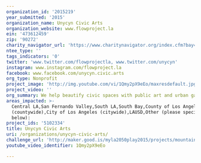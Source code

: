 ```yaml
---
organization_id: '2015219'
year_submitted: '2015'
organization_name: Unycyn Civic Arts
organization_website: www.flowproject.la
ein: '473612459'
zip: '90272'
charity_navigator_url: 'https://www.charitynavigator.org/index.cfm?bay=search.profile&ein=473612459'
ntee_type: ''
tags_indicators: '0'
twitter: 'www.twitter.com/flowprojectla, www.twitter.com/unycyn'
instagram: www.instagram.com/flowproject.la
facebook: www.facebook.com/unycyn.civic.arts
org_type: Nonprofit
project_image: 'http://img.youtube.com/vi/1Qmy2pX9eEo/maxresdefault.jpg'
project_video: ''
org_summary: We help beautify civic spaces with public art and urban gardens.
areas_impacted: >-
  Central LA,San Fernando Valley,South LA,South Bay,County of Los Angeles
  (countywide),City of Los Angeles (citywide),LAUSD,Other (please specify
  below):
project_ids: '5102334'
title: Unycyn Civic Arts
uri: /organizations/unycyn-civic-arts/
challenge_url: 'http://maker.good.is/myla2050play2015/projects/mountainstosea.html'
youtube_video_identifier: 1Qmy2pX9eEo

---
```

